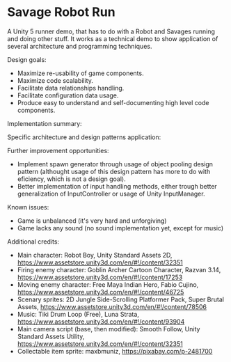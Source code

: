# Savage Robot Run
A Unity 5 runner demo, that has to do with a Robot and Savages running and doing other stuff. It works as a technical demo to show application of several architecture and programming techniques.

Design goals:

- Maximize re-usability of game components.
- Maximize code scalability.
- Facilitate data relationships handling.
- Facilitate configuration data usage.
- Produce easy to understand and self-documenting high level code components.

Implementation summary:

Specific architecture and design patterns application:

Further improvement opportunities:

- Implement spawn generator through usage of object pooling design pattern (althought usage of this design pattern has more to do with eficiency, which is not a design goal).
- Better implementation of input handling methods, either trough better generalization of InputController or usage of Unity InputManager.

Known issues:

- Game is unbalanced (it's very hard and unforgiving)
- Game lacks any sound (no sound implementation yet, except for music)

Additional credits:

- Main character: Robot Boy, Unity Standard Assets 2D, https://www.assetstore.unity3d.com/en/#!/content/32351
- Firing enemy character: Goblin Archer Cartoon Character, Razvan 3.14, https://www.assetstore.unity3d.com/en/#!/content/17253
- Moving enemy character: Free Maya Indian Hero, Fabio Cujino, https://www.assetstore.unity3d.com/en/#!/content/46725
- Scenary sprites: 2D Jungle Side-Scrolling Platformer Pack, Super Brutal Assets, https://www.assetstore.unity3d.com/en/#!/content/78506
- Music: Tiki Drum Loop (Free), Luna Strata, https://www.assetstore.unity3d.com/en/#!/content/93904
- Main camera script (base, then modified): Smooth Follow, Unity Standard Assets Utility, https://www.assetstore.unity3d.com/en/#!/content/32351
- Collectable item sprite: maxbmuniz, https://pixabay.com/p-2481700
